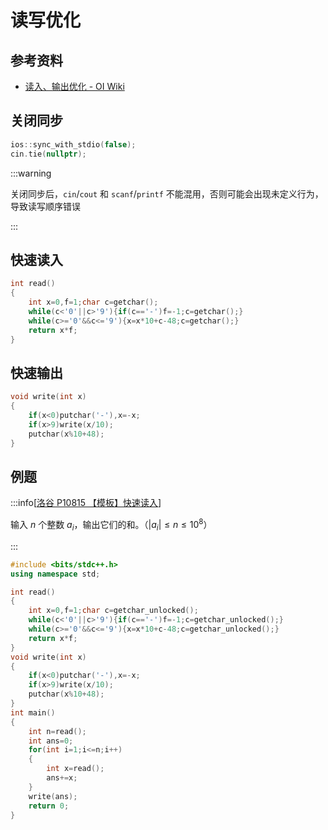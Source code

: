 # 读写优化

## 参考资料

- [读入、输出优化 - OI Wiki](https://oi-wiki.org/contest/io/)

## 关闭同步

```cpp
ios::sync_with_stdio(false);
cin.tie(nullptr);
```

:::warning

关闭同步后，`cin`/`cout` 和 `scanf`/`printf` 不能混用，否则可能会出现未定义行为，导致读写顺序错误

:::

## 快速读入

```cpp
int read()
{
	int x=0,f=1;char c=getchar();
	while(c<'0'||c>'9'){if(c=='-')f=-1;c=getchar();}
	while(c>='0'&&c<='9'){x=x*10+c-48;c=getchar();}
	return x*f;
}
```

## 快速输出

```cpp
void write(int x)
{
	if(x<0)putchar('-'),x=-x;
	if(x>9)write(x/10);
	putchar(x%10+48);
}
```

## 例题

:::info[[洛谷 P10815 【模板】快速读入](https://www.luogu.com.cn/problem/P10815)]

输入 $n$ 个整数 $a_i$，输出它们的和。（$|a_i| \le n \le 10^8$）

:::

```cpp
#include <bits/stdc++.h>
using namespace std;

int read()
{
	int x=0,f=1;char c=getchar_unlocked();
	while(c<'0'||c>'9'){if(c=='-')f=-1;c=getchar_unlocked();}
	while(c>='0'&&c<='9'){x=x*10+c-48;c=getchar_unlocked();}
	return x*f;
}
void write(int x)
{
	if(x<0)putchar('-'),x=-x;
	if(x>9)write(x/10);
	putchar(x%10+48);
}
int main()
{
    int n=read();
    int ans=0;
    for(int i=1;i<=n;i++)
    {
    	int x=read();
    	ans+=x;
    }
    write(ans);
    return 0;
}
```
